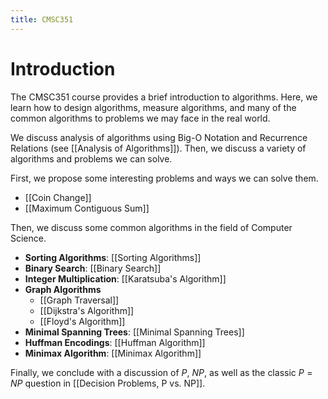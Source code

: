 ```yaml
---
title: CMSC351
---
```


# Introduction
The CMSC351 course provides a brief introduction to algorithms. Here, we learn how to design algorithms, measure algorithms, and many of the common algorithms to problems we may face in the real world.

We discuss analysis of algorithms using Big-O Notation and Recurrence Relations (see [[Analysis of Algorithms]]). Then, we discuss a variety of algorithms and problems we can solve.

First, we propose some interesting problems and ways we can solve them.
- [[Coin Change]]
- [[Maximum Contiguous Sum]]

Then, we discuss some common algorithms in the field of Computer Science.
- **Sorting Algorithms**: [[Sorting Algorithms]]
- **Binary Search**: [[Binary Search]]
- **Integer Multiplication**: [[Karatsuba's Algorithm]]
- **Graph Algorithms**
  - [[Graph Traversal]]
  - [[Dijkstra's Algorithm]]
  - [[Floyd's Algorithm]]
- **Minimal Spanning Trees**: [[Minimal Spanning Trees]]
- **Huffman Encodings**: [[Huffman Algorithm]]
- **Minimax Algorithm**: [[Minimax Algorithm]]

Finally, we conclude with a discussion of $P$, $NP$, as well as the classic $P = NP$ question in [[Decision Problems, P vs. NP]].

